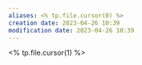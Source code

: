 ```yaml
---
aliases: <% tp.file.cursor(0) %>
creation date: 2023-04-26 10:39
modification date: 2023-04-26 10:39
---
```


<% tp.file.cursor(1) %>



